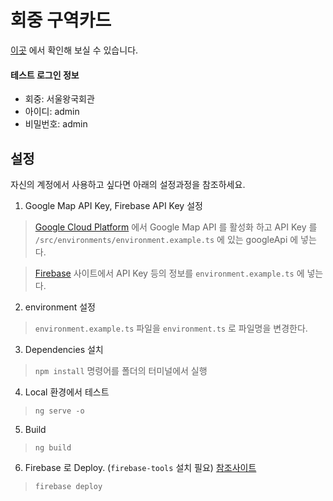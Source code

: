 # 회중 구역카드

[이곳](https://app.congassist.xyz) 에서 확인해 보실 수 있습니다.

#### 테스트 로그인 정보
* 회중: 서울왕국회관
* 아이디: admin
* 비밀번호: admin

## 설정
자신의 계정에서 사용하고 싶다면 아래의 설정과정을 참조하세요.

1. Google Map API Key, Firebase API Key 설정

> [Google Cloud Platform](https://console.cloud.google.com/apis/credentials) 에서 Google Map API 를 활성화 하고 API Key 를 `/src/environments/environment.example.ts` 에 있는 googleApi 에 넣는다.

> [Firebase](https://console.firebase.google.com/project/) 사이트에서 API Key 등의 정보를 `environment.example.ts` 에 넣는다.

2. environment 설정

> `environment.example.ts` 파일을 `environment.ts` 로 파일명을 변경한다.

3. Dependencies 설치

> `npm install` 명령어를 폴더의 터미널에서 실행

4. Local 환경에서 테스트

> `ng serve -o`

5. Build

> `ng build`

6. Firebase 로 Deploy. (`firebase-tools` 설치 필요) [참조사이트](https://firebase.google.com/docs/hosting/deploying)

> `firebase deploy`
